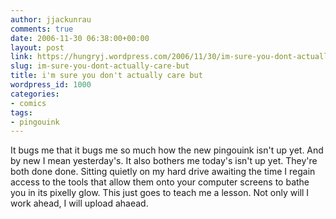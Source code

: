 ```yaml
---
author: jjackunrau
comments: true
date: 2006-11-30 06:38:00+00:00
layout: post
link: https://hungryj.wordpress.com/2006/11/30/im-sure-you-dont-actually-care-but/
slug: im-sure-you-dont-actually-care-but
title: i'm sure you don't actually care but
wordpress_id: 1000
categories:
- comics
tags:
- pingouink
---
```


It bugs me that it bugs me so much how the new pingouink isn't up yet.  And by new I mean yesterday's.  It also bothers me today's isn't up yet.  They're both done done.  Sitting quietly on my hard drive awaiting the time I regain access to the tools that allow them onto your computer screens to bathe you in its pixelly glow.  This just goes to teach me a lesson.  Not only will I work ahead, I will upload ahaead.
